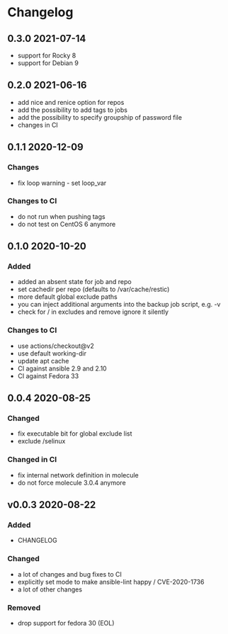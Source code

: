 # Changelog

## 0.3.0 2021-07-14

- support for Rocky 8
- support for Debian 9

## 0.2.0 2021-06-16

- add nice and renice option for repos
- add the possibility to add tags to jobs
- add the possibility to specify groupship of password file
- changes in CI

## 0.1.1 2020-12-09

### Changes

- fix loop warning - set loop_var

### Changes to CI

- do not run when pushing tags
- do not test on CentOS 6 anymore

## 0.1.0 2020-10-20

### Added

- added an absent state for job and repo
- set cachedir per repo (defaults to /var/cache/restic)
- more default global exclude paths
- you can inject additional arguments into the backup job script, e.g. -v
- check for / in excludes and remove ignore it silently

### Changes to CI

- use actions/checkout@v2
- use default working-dir
- update apt cache
- CI against ansible 2.9 and 2.10
- CI against Fedora 33

## 0.0.4 2020-08-25

### Changed

- fix executable bit for global exclude list
- exclude /selinux

### Changed in CI

- fix internal network definition in molecule
- do not force molecule 3.0.4 anymore

## v0.0.3 2020-08-22

### Added

- CHANGELOG

### Changed

- a lot of changes and bug fixes to CI
- explicitly set mode to make ansible-lint happy / CVE-2020-1736
- a lot of other changes

### Removed

- drop support for fedora 30 (EOL)
